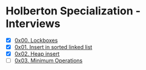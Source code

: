 # Holberton Specialization - Interviews

-   [x] [0x00. Lockboxes](https://github.com/pforciol/holbertonschool-interview/tree/master/0x00-lockboxes)
-   [x] [0x01. Insert in sorted linked list](https://github.com/pforciol/holbertonschool-interview/tree/master/0x01-insert_in_sorted_linked_list)
-   [x] [0x02. Heap insert](https://github.com/pforciol/holbertonschool-interview/tree/master/0x02-heap_insert)
-   [ ] [0x03. Minimum Operations](https://github.com/pforciol/holbertonschool-interview/tree/master/0x03-minimum_operations)
